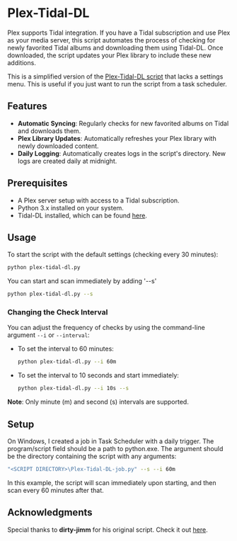 
# Plex-Tidal-DL

Plex supports Tidal integration. If you have a Tidal subscription and use Plex as your media server, this script automates the process of checking for newly favorited Tidal albums and downloading them using Tidal-DL. Once downloaded, the script updates your Plex library to include these new additions.

This is a simplified version of the [Plex-Tidal-DL script](https://github.com/Zeninova/Plex-Tidal-DL) that lacks a settings menu. This is useful if you just want to run the script from a task scheduler.

## Features
- **Automatic Syncing**: Regularly checks for new favorited albums on Tidal and downloads them.
- **Plex Library Updates**: Automatically refreshes your Plex library with newly downloaded content.
- **Daily Logging**: Automatically creates logs in the script's directory. New logs are created daily at midnight.

## Prerequisites
- A Plex server setup with access to a Tidal subscription.
- Python 3.x installed on your system.
- Tidal-DL installed, which can be found [here](https://github.com/yaronzz/Tidal-Media-Downloader).

## Usage
To start the script with the default settings (checking every 30 minutes):
```bash
python plex-tidal-dl.py
```

You can start and scan immediately by adding '--s'
```bash
python plex-tidal-dl.py --s
```

### Changing the Check Interval
You can adjust the frequency of checks by using the command-line argument `--i` or `--interval`:
- To set the interval to 60 minutes:
  ```bash
  python plex-tidal-dl.py --i 60m
  ```
- To set the interval to 10 seconds and start immediately:
  ```bash
  python plex-tidal-dl.py --i 10s --s
  ```

**Note**: Only minute (m) and second (s) intervals are supported.

## Setup
On Windows, I created a job in Task Scheduler with a daily trigger. The program/script field should be a path to python.exe. The argument should be the directory containing the script with any arguments:
```bash
"<SCRIPT DIRECTORY>\Plex-Tidal-DL-job.py" --s --i 60m
```
In this example, the script will scan immediately upon starting, and then scan every 60 minutes after that.

## Acknowledgments
Special thanks to **dirty-jimm** for his original script. Check it out [here](https://github.com/dirty-jimm/Tidal_DL_Plus).


